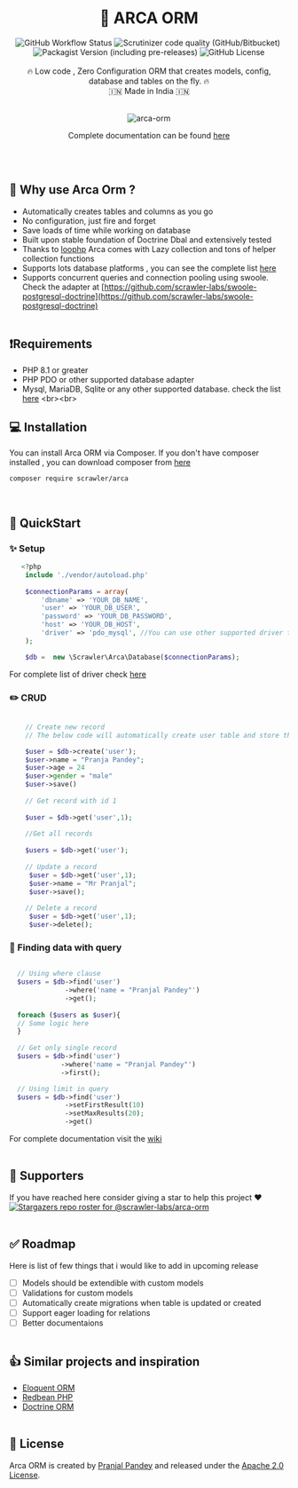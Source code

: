<div align="center">
<h1> 🚀 ARCA ORM</h1>
<img alt="GitHub Workflow Status" src="https://img.shields.io/github/workflow/status/scrawler-labs/arca-orm/Tests?style=flat-square">&nbsp;<img alt="Scrutinizer code quality (GitHub/Bitbucket)" src="https://img.shields.io/scrutinizer/quality/g/scrawler-labs/arca-orm?style=flat-square">&nbsp;<img alt="Packagist Version (including pre-releases)" src="https://img.shields.io/packagist/v/scrawler/arca?include_prereleases&style=flat-square">&nbsp;<img alt="GitHub License" src="https://img.shields.io/github/license/scrawler-labs/arca-orm?color=blue&style=flat-square">
<br><br>
🔥 Low code , Zero Configuration ORM that creates models, config, database and tables on the fly. 🔥<br>
 🇮🇳 Made in India 🇮🇳
<br><br>
   
![arca-orm](https://user-images.githubusercontent.com/7591484/170266248-62e23e46-241c-4063-93b8-772eb0de51b0.gif)
 
 Complete documentation can be found [here](https://github.com/scrawler-labs/arca-orm/wiki)
</div>
<br><br>

## 🤔 Why use Arca Orm ?
- Automatically creates tables and columns as you go
- No configuration, just fire and forget
- Save loads of time while working on database
- Built upon stable foundation of Doctrine Dbal and extensively tested
- Thanks to [loophp](https://github.com/loophp/collection) Arca comes with Lazy collection and tons of helper collection functions
- Supports lots database platforms , you can see the complete list [here](https://github.com/scrawler-labs/arca-orm/wiki/1.-Database-and-Drivers)
- Supports concurrent queries and connection pooling using swoole. Check the adapter at [https://github.com/scrawler-labs/swoole-postgresql-doctrine](https://github.com/scrawler-labs/swoole-postgresql-doctrine)
<br><br>

## ❗Requirements
- PHP 8.1 or greater
- PHP PDO or other supported database adapter
- Mysql, MariaDB, Sqlite or any other supported database. check the list [here]([https://www.doctrine-project.org/projects/doctrine-dbal/en/latest/reference/platforms.html#platforms](https://github.com/scrawler-labs/arca-orm/wiki/1.-Database-and-Drivers)) 
<br><br>
## 💻 Installation
You can install Arca ORM via Composer. If you don't have composer installed , you can download composer from [here](https://getcomposer.org/download/)

```
composer require scrawler/arca
```
<br>

## 🏁  QuickStart

### ✨ Setup
```php
   <?php
    include './vendor/autoload.php'
    
    $connectionParams = array(
        'dbname' => 'YOUR_DB_NAME',
        'user' => 'YOUR_DB_USER',
        'password' => 'YOUR_DB_PASSWORD',
        'host' => 'YOUR_DB_HOST',
        'driver' => 'pdo_mysql', //You can use other supported driver this is the most basic mysql driver
    );

    $db =  new \Scrawler\Arca\Database($connectionParams);
```
For complete list of driver check [here](https://github.com/scrawler-labs/arca-orm/wiki/1.-Database-and-Drivers)
    
### ✏️ CRUD
```php

    // Create new record
    // The below code will automatically create user table and store the record

    $user = $db->create('user');
    $user->name = "Pranja Pandey";
    $user->age = 24
    $user->gender = "male"
    $user->save()
    
    // Get record with id 1
    
    $user = $db->get('user',1);
    
    //Get all records
    
    $users = $db->get('user');
    
    // Update a record
     $user = $db->get('user',1);
     $user->name = "Mr Pranjal";
     $user->save();
     
    // Delete a record
     $user = $db->get('user',1);
     $user->delete();

```

### 🔎 Finding data with query
```php

  // Using where clause
  $users = $db->find('user')
              ->where('name = "Pranjal Pandey"')
              ->get();
              
  foreach ($users as $user){
  // Some logic here 
  }
  
  // Get only single record
  $users = $db->find('user')
             ->where('name = "Pranjal Pandey"')
             ->first();  

  // Using limit in query
  $users = $db->find('user')
              ->setFirstResult(10)
              ->setMaxResults(20);
              ->get()

```
For complete documentation visit the [wiki](https://github.com/scrawler-labs/arca-orm/wiki)
<br><br>
## 👏 Supporters
If you have reached here consider giving a star to help this project ❤️ 
[![Stargazers repo roster for @scrawler-labs/arca-orm](https://reporoster.com/stars/dark/notext/scrawler-labs/arca-orm)](https://github.com/scrawler-labs/arca-orm/stargazers)
<br><br>

## ✅ Roadmap
Here is list of few things that i would like to add in upcoming release
- [ ] Models should be extendible with custom models
- [ ] Validations for custom models
- [ ] Automatically create migrations when table is updated or created
- [ ] Support eager loading for relations
- [ ] Better documentaions
<br><br>

## 👍 Similar projects and inspiration
- [Eloquent ORM](https://laravel.com/docs/5.0/eloquent)
- [Redbean PHP](https://redbeanphp.com/index.php)
- [Doctrine ORM](https://www.doctrine-project.org/projects/doctrine-orm/en/2.11/index.html)
<br><br>

## 📄 License
Arca ORM is created by [Pranjal Pandey](https://www.github.com/ipranjal) and released under the [Apache 2.0 License](https://github.com/scrawler-labs/arca-orm/blob/main/LICENSE).
